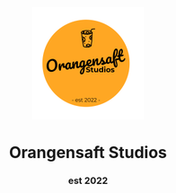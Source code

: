 <p align="center">
    <img width="200" src="/profile/osaft_logo_icon.png" alt="Logo">
</p>
<h1 align="center">Orangensaft Studios</h1>
<h3 align="center">est 2022</h1>








